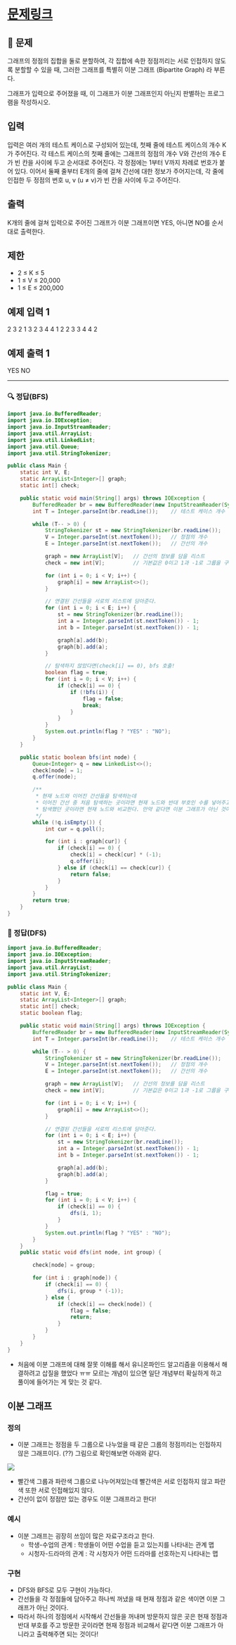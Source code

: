 # [문제링크](https://www.acmicpc.net/problem/1707)

## 📝 문제

그래프의 정점의 집합을 둘로 분할하여, 각 집합에 속한 정점끼리는 서로 인접하지 않도록 분할할 수 있을 때, 그러한 그래프를 특별히 이분 그래프 (Bipartite Graph) 라 부른다.

그래프가 입력으로 주어졌을 때, 이 그래프가 이분 그래프인지 아닌지 판별하는 프로그램을 작성하시오.

## 입력

입력은 여러 개의 테스트 케이스로 구성되어 있는데, 첫째 줄에 테스트 케이스의 개수 K가 주어진다. 각 테스트 케이스의 첫째 줄에는 그래프의 정점의 개수 V와 간선의 개수 E가 빈 칸을 사이에 두고 순서대로 주어진다. 각 정점에는 1부터 V까지 차례로 번호가 붙어 있다. 이어서 둘째 줄부터 E개의 줄에 걸쳐 간선에 대한 정보가 주어지는데, 각 줄에 인접한 두 정점의 번호 u, v (u ≠ v)가 빈 칸을 사이에 두고 주어진다. 

## 출력

K개의 줄에 걸쳐 입력으로 주어진 그래프가 이분 그래프이면 YES, 아니면 NO를 순서대로 출력한다.

## 제한

-   2 ≤ K ≤ 5
-   1 ≤ V ≤ 20,000
-   1 ≤ E ≤ 200,000

## 예제 입력 1 

2
3 2
1 3
2 3
4 4
1 2
2 3
3 4
4 2

## 예제 출력 1 

YES
NO

---

### 🔍 정답(BFS)

```java
import java.io.BufferedReader;
import java.io.IOException;
import java.io.InputStreamReader;
import java.util.ArrayList;
import java.util.LinkedList;
import java.util.Queue;
import java.util.StringTokenizer;

public class Main {
    static int V, E;
    static ArrayList<Integer>[] graph;
    static int[] check;

    public static void main(String[] args) throws IOException {
        BufferedReader br = new BufferedReader(new InputStreamReader(System.in));
        int T = Integer.parseInt(br.readLine());    // 테스트 케이스 개수

        while (T-- > 0) {
            StringTokenizer st = new StringTokenizer(br.readLine());
            V = Integer.parseInt(st.nextToken());   // 정점의 개수
            E = Integer.parseInt(st.nextToken());   // 간선의 개수

            graph = new ArrayList[V];   // 간선의 정보를 담을 리스트
            check = new int[V];         // 기본값은 0이고 1과 -1로 그룹을 구분할 배열

            for (int i = 0; i < V; i++) {
                graph[i] = new ArrayList<>();
            }

            // 연결된 간선들을 서로의 리스트에 담아준다.
            for (int i = 0; i < E; i++) {
                st = new StringTokenizer(br.readLine());
                int a = Integer.parseInt(st.nextToken()) - 1;
                int b = Integer.parseInt(st.nextToken()) - 1;

                graph[a].add(b);
                graph[b].add(a);
            }

            // 탐색하지 않았다면(check[i] == 0), bfs 호출!
            boolean flag = true;
            for (int i = 0; i < V; i++) {
                if (check[i] == 0) {
                    if (!bfs(i)) {
                        flag = false;
                        break;
                    }
                }
            }
            System.out.println(flag ? "YES" : "NO");
        }
    }

    public static boolean bfs(int node) {
        Queue<Integer> q = new LinkedList<>();
        check[node] = 1;
        q.offer(node);

        /**
         * 현재 노드와 이어진 간선들을 탐색하는데
         * 이어진 간선 중 처음 탐색하는 곳이라면 현재 노드와 반대 부호인 수를 넣어주고(1, -1)
         * 탐색했던 곳이라면 현재 노드와 비교한다. 만약 같다면 이분 그래프가 아닌 것이다.
         */
        while (!q.isEmpty()) {
            int cur = q.poll();

            for (int i : graph[cur]) {
                if (check[i] == 0) {
                    check[i] = check[cur] * (-1);
                    q.offer(i);
                } else if (check[i] == check[cur]) {
                    return false;
                }
            }
        }
        return true;
    }
}
```

### 🔎 정답(DFS)

```java
import java.io.BufferedReader;
import java.io.IOException;
import java.io.InputStreamReader;
import java.util.ArrayList;
import java.util.StringTokenizer;

public class Main {
    static int V, E;
    static ArrayList<Integer>[] graph;
    static int[] check;
    static boolean flag;

    public static void main(String[] args) throws IOException {
        BufferedReader br = new BufferedReader(new InputStreamReader(System.in));
        int T = Integer.parseInt(br.readLine());    // 테스트 케이스 개수

        while (T-- > 0) {
            StringTokenizer st = new StringTokenizer(br.readLine());
            V = Integer.parseInt(st.nextToken());   // 정점의 개수
            E = Integer.parseInt(st.nextToken());   // 간선의 개수

            graph = new ArrayList[V];   // 간선의 정보를 담을 리스트
            check = new int[V];         // 기본값은 0이고 1과 -1로 그룹을 구분할 배열

            for (int i = 0; i < V; i++) {
                graph[i] = new ArrayList<>();
            }

            // 연결된 간선들을 서로의 리스트에 담아준다.
            for (int i = 0; i < E; i++) {
                st = new StringTokenizer(br.readLine());
                int a = Integer.parseInt(st.nextToken()) - 1;
                int b = Integer.parseInt(st.nextToken()) - 1;

                graph[a].add(b);
                graph[b].add(a);
            }

            flag = true;
            for (int i = 0; i < V; i++) {
                if (check[i] == 0) {
                    dfs(i, 1);
                }
            }
            System.out.println(flag ? "YES" : "NO");
        }
    }
    public static void dfs(int node, int group) {

        check[node] = group;

        for (int i : graph[node]) {
            if (check[i] == 0) {
                dfs(i, group * (-1));
            } else {
                if (check[i] == check[node]) {
                    flag = false;
                    return;
                }
            }
        }
    }
}
```
- 처음에 이분 그래프에 대해 잘못 이해를 해서 유니온파인드 알고리즘을 이용해서 해결하려고 삽질을 했었다 ㅠㅠ 모르는 개념이 있으면 일단 개념부터 확실하게 하고 풀이에 들어가는 게 맞는 것 같다.

## 이분 그래프

### 정의

- 이분 그래프는 정점을 두 그룹으로 나누었을 때 같은 그룹의 정점끼리는 인접하지 않은 그래프이다. (??) 그림으로 확인해보면 아래와 같다.

![](https://img1.daumcdn.net/thumb/R1280x0/?scode=mtistory2&fname=https%3A%2F%2Fblog.kakaocdn.net%2Fdn%2FbYBlP0%2Fbtr3GUa6G5k%2F5IPRQs6LaFcBu9k9Z6YrUk%2Fimg.png)
- 빨간색 그룹과 파란색 그룹으로 나누어져있는데 빨간색은 서로 인접하지 않고 파란색 또한 서로 인접해있지 않다.
- 간선이 없이 정점만 있는 경우도 이분 그래프라고 한다!


### 예시

- 이분 그래프는 굉장히 쓰임이 많은 자료구조라고 한다.
	- 학생-수업의 관계 : 학생들이 어떤 수업을 듣고 있는지를 나타내는 관계 맵
	- 시청자-드라마의 관계 : 각 시청자가 어떤 드라마를 선호하는지 나타내는 맵


### 구현

- DFS와 BFS로 모두 구현이 가능하다.
- 간선들을 각 정점들에 담아주고 하나씩 꺼냈을 때 현재 정점과 같은 색이면 이분 그래프가 아닌 것이다.
- 따라서 하나의 정점에서 시작해서 간선들을 꺼내며 방문하지 않은 곳은 현재 정점과 반대 부호를 주고 방문한 곳이라면 현재 정점과 비교해서 같다면 이분 그래프가 아니라고 출력해주면 되는 것이다!